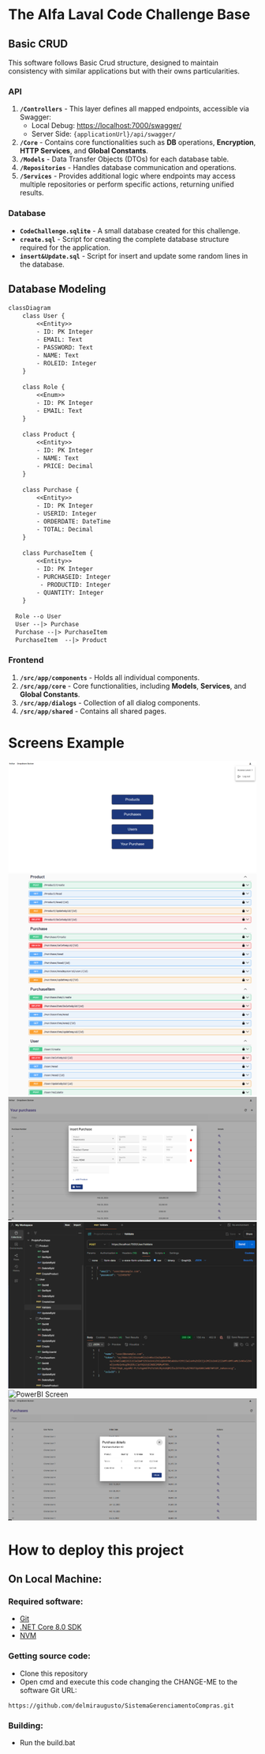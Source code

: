# The Alfa Laval Code Challenge Base

## Basic CRUD
This software follows Basic Crud structure, designed to maintain consistency with similar applications but with their owns particularities.

### API
1. **`/Controllers`** - This layer defines all mapped endpoints, accessible via Swagger:
   - Local Debug: [https://localhost:7000/swagger/](https://localhost:7000/swagger/)
   - Server Side: `{applicationUrl}/api/swagger/`
2. **`/Core`** - Contains core functionalities such as **DB** operations, **Encryption**, **HTTP Services**, and **Global Constants**.
3. **`/Models`** - Data Transfer Objects (DTOs) for each database table.
4. **`/Repositories`** - Handles database communication and operations.
5. **`/Services`** - Provides additional logic where endpoints may access multiple repositories or perform specific actions, returning unified results.

### Database
- **`CodeChallenge.sqlite`** - A small database created for this challenge.
- **`create.sql`** - Script for creating the complete database structure required for the application.
- **`insert&Update.sql`** - Script for insert and update some random lines in the database.

## Database Modeling

```mermaid 
classDiagram
    class User {
        <<Entity>>
        - ID: PK Integer
        - EMAIL: Text
        - PASSWORD: Text
        - NAME: Text
        - ROLEID: Integer
    }

    class Role {
        <<Enum>>
        - ID: PK Integer
        - EMAIL: Text
    }

    class Product {
        <<Entity>>
        - ID: PK Integer
        - NAME: Text
        - PRICE: Decimal
    }

    class Purchase {
        <<Entity>>
        - ID: PK Integer
        - USERID: Integer
        - ORDERDATE: DateTime
        - TOTAL: Decimal
    }

    class PurchaseItem {
        <<Entity>>
        - ID: PK Integer
        - PURCHASEID: Integer
	     - PRODUCTID: Integer	
        - QUANTITY: Integer
    }

  Role --o User
  User --|> Purchase
  Purchase --|> PurchaseItem
  PurchaseItem  --|> Product

```

### Frontend
1. **`/src/app/components`** - Holds all individual components.
2. **`/src/app/core`** - Core functionalities, including **Models**, **Services**, and **Global Constants**.
3. **`/src/app/dialogs`** - Collection of all dialog components.
4. **`/src/app/shared`** - Contains all shared pages. 

# Screens Example
 <img src="./img/MenuAdmin.png" alt="Menu Screen">
  <img src="./img/Swagger.png" alt="Swagger Screen">
 <img src="./img/MakingPurchase.png" alt="Your Purchase Screen">
 <img src="./img/Postman.png" alt="Postaman Screen">
   <img src="./img/PowerBiMaisVendidos.pngg" alt="PowerBI Screen">
 <img src="./img/PurchaseDetails.png" alt="Details Screen">



# How to deploy this project

## On Local Machine:

### Required software:
- [Git](https://git-scm.com/download/win)
- [.NET Core 8.0 SDK](https://dotnet.microsoft.com/pt-br/download/dotnet/8.0)
- [NVM](https://github.com/coreybutler/nvm-windows/releases/tag/1.1.12)

### Getting source code:
- Clone this repository
- Open cmd and execute this code changing the CHANGE-ME to the software Git URL:
```
https://github.com/delmiraugusto/SistemaGerenciamentoCompras.git
```
### Building:

- Run the build.bat
